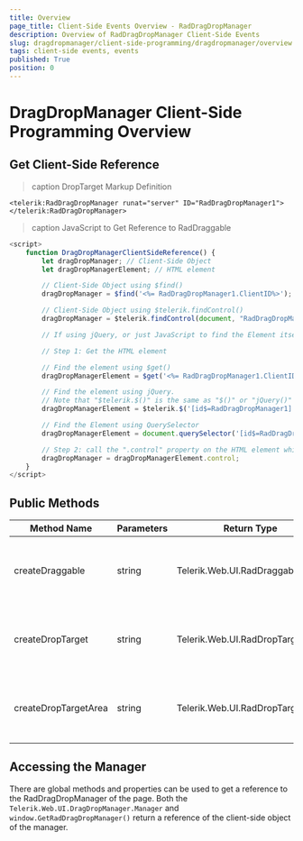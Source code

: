 ```yaml
---
title: Overview
page_title: Client-Side Events Overview - RadDragDropManager
description: Overview of RadDragDropManager Client-Side Events
slug: dragdropmanager/client-side-programming/dragdropmanager/overview
tags: client-side events, events
published: True
position: 0
---
```


# DragDropManager Client-Side Programming Overview

## Get Client-Side Reference

>caption DropTarget Markup Definition

````ASP.NET
<telerik:RadDragDropManager runat="server" ID="RadDragDropManager1">
</telerik:RadDragDropManager>
````

>caption JavaScript to Get Reference to RadDraggable

````JavaScript
<script>
    function DragDropManagerClientSideReference() {
        let dragDropManager; // Client-Side Object
        let dragDropManagerElement; // HTML element

        // Client-Side Object using $find()
        dragDropManager = $find('<%= RadDragDropManager1.ClientID%>');

        // Client-Side Object using $telerik.findControl()
        dragDropManager = $telerik.findControl(document, "RadDragDropManager1");

        // If using jQuery, or just JavaScript to find the Element itself, there are two steps to get client-side reference

        // Step 1: Get the HTML element

        // Find the element using $get()
        dragDropManagerElement = $get('<%= RadDragDropManager1.ClientID%>');

        // Find the element using jQuery.
        // Note that "$telerik.$()" is the same as "$()" or "jQuery()"
        dragDropManagerElement = $telerik.$('[id$=RadDragDropManager1]')[0]; // same as $('[id$=RadDraggable1]')[0]; or jQuery('[id$=RadDraggable1]')[0]

        // Find the Element using QuerySelector
        dragDropManagerElement = document.querySelector('[id$=RadDragDropManager1]');

        // Step 2: call the ".control" property on the HTML element which will return the Client-Side object
        dragDropManager = dragDropManagerElement.control;
    }
</script>
````

## Public Methods

| **Method Name**      | **Parameters** | **Return Type**                  | **Description**                                                                                   |
| -------------------- | -------------- | -------------------------------- | ------------------------------------------------------------------------------------------------- |
| createDraggable      | string         | Telerik.Web.UI.RadDraggable      | Returns a `RadDraggable` control create by the target selector string passed as a parameter.      |
| createDropTarget     | string         | Telerik.Web.UI.RadDropTarget     | Returns a `RadDropTarget` control create by the target selector string passed as a parameter.     |
| createDropTargetArea | string         | Telerik.Web.UI.RadDropTargetArea | Returns a `RadDropTargetArea` control create by the target selector string passed as a parameter. |

## Accessing the Manager 

There are global methods and properties can be used to get a reference to the RadDragDropManager of the page. Both the `Telerik.Web.UI.DragDropManager.Manager` and `window.GetRadDragDropManager()` return a reference of the client-side object of the manager.

